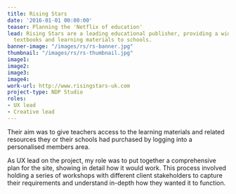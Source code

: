 ```yaml
---
title: Rising Stars
date: '2016-01-01 00:00:00'
teaser: Planning the 'Netflix of education'
lead: Rising Stars are a leading educational publisher, providing a wide range of
  textbooks and learning materials to schools.
banner-image: "/images/rs/rs-banner.jpg"
thumbnail: "/images/rs/rs-thumbnail.jpg"
image1: 
image2: 
image3: 
image4: 
work-url: http://www.risingstars-uk.com
project-type: NDP Studio
roles:
- UX lead
- Creative lead
---
```

Their aim was to give teachers access to the learning materials and related resources they or their schools had purchased by logging into a personalised members area.

As UX lead on the project, my role was to put together a comprehensive plan for the site, showing in detail how it would work. This process involved holding a series of workshops with different client stakeholders to capture their requirements and understand in-depth how they wanted it to function.